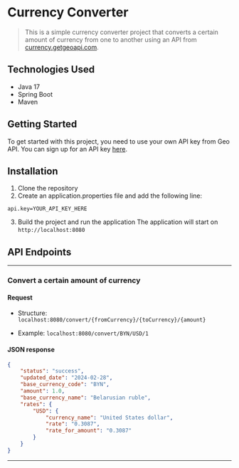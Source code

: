 # Currency Converter

>This is a simple currency converter project that converts a certain amount of currency from one to another using an API from [currency.getgeoapi.com](https://currency.getgeoapi.com/). 

## Technologies Used
- Java 17
- Spring Boot
- Maven

## Getting Started
To get started with this project, you need to use your own API key from Geo API. You can sign up for an API key [here](https://currency.getgeoapi.com/).

## Installation
1. Clone the repository
2. Create an application.properties file and add the following line:
```properties
api.key=YOUR_API_KEY_HERE
```
3. Build the project and run the application
The application will start on `http://localhost:8080`

## API Endpoints
---
### Сonvert a certain amount of currency
#### Request
* Structure:
`localhost:8080/convert/{fromCurrency}/{toCurrency}/{amount}`

* Example:
`localhost:8080/convert/BYN/USD/1`
#### JSON response
```JSON
{
    "status": "success",
    "updated_date": "2024-02-28",
    "base_currency_code": "BYN",
    "amount": 1.0,
    "base_currency_name": "Belarusian ruble",
    "rates": {
        "USD": {
            "currency_name": "United States dollar",
            "rate": "0.3087",
            "rate_for_amount": "0.3087"
        }
    }
}
```
---
